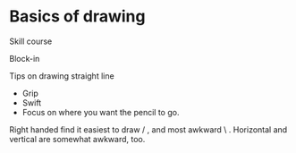 # Basics of drawing

Skill course

Block-in

Tips on drawing straight line
* Grip
* Swift
* Focus on where you want the pencil to go.

Right handed find it easiest to draw / , and most awkward \\ . Horizontal and vertical are somewhat awkward, too.


